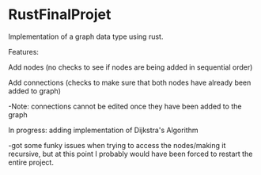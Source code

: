 # RustFinalProjet

Implementation of a graph data type using rust. 

Features:

Add nodes (no checks to see if nodes are being added in sequential order)

Add connections (checks to make sure that both nodes have already been added to graph)

-Note: connections cannot be edited once they have been added to the graph
  
In progress: adding implementation of Dijkstra's Algorithm

-got some funky issues when trying to access the nodes/making it recursive, but at this point I probably would have been forced to restart the entire project.

